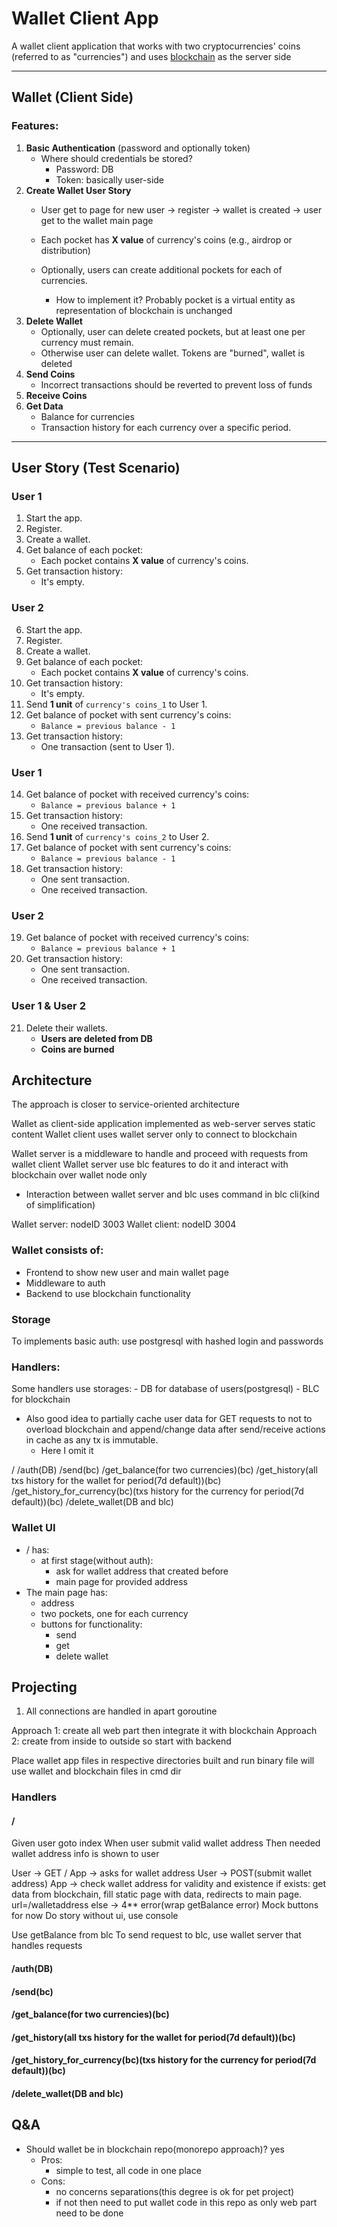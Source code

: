 # Wallet Client App
A wallet client application that works with two cryptocurrencies' coins (referred to as "currencies") and uses [blockchain](https://github.com/pathfinder177/blockchain_go) as the server side

---

## Wallet (Client Side)

### Features:
1. **Basic Authentication** (password and optionally token)  
   - Where should credentials be stored?
        - Password: DB
        - Token: basically user-side
2. **Create Wallet User Story**
   - User get to page for new user -> register -> wallet is created -> user get to the wallet main page
   - Each pocket has **X value** of currency's coins (e.g., airdrop or distribution)
   
   - Optionally, users can create additional pockets for each of currencies.
        - How to implement it? Probably pocket is a virtual entity as representation of blockchain is unchanged
3. **Delete Wallet**
   - Optionally, user can delete created pockets, but at least one per currency must remain.
   - Otherwise user can delete wallet. Tokens are "burned", wallet is deleted
4. **Send Coins**
   - Incorrect transactions should be reverted to prevent loss of funds
5. **Receive Coins**
6. **Get Data**
   - Balance for currencies
   - Transaction history for each currency over a specific period.  

---

## User Story (Test Scenario)

### **User 1**
1. Start the app.  
2. Register.  
3. Create a wallet.  
4. Get balance of each pocket:  
   - Each pocket contains **X value** of currency's coins.  
5. Get transaction history:  
   - It's empty.  

### **User 2**
6. Start the app.  
7. Register.  
8. Create a wallet.  
9. Get balance of each pocket:  
   - Each pocket contains **X value** of currency's coins.  
10. Get transaction history:  
    - It's empty.  
11. Send **1 unit** of `currency's coins_1` to User 1.  
12. Get balance of pocket with sent currency's coins:  
    - `Balance = previous balance - 1`  
13. Get transaction history:  
    - One transaction (sent to User 1).  

### **User 1**
14. Get balance of pocket with received currency's coins:  
    - `Balance = previous balance + 1`  
15. Get transaction history:  
    - One received transaction.  
16. Send **1 unit** of `currency's coins_2` to User 2.  
17. Get balance of pocket with sent currency's coins:  
    - `Balance = previous balance - 1`  
18. Get transaction history:  
    - One sent transaction.  
    - One received transaction.  

### **User 2**
19. Get balance of pocket with received currency's coins:  
    - `Balance = previous balance + 1`  
20. Get transaction history:  
    - One sent transaction.  
    - One received transaction.  

### **User 1 & User 2**
21. Delete their wallets.
    - **Users are deleted from DB**
    - **Coins are burned**

## Architecture
The approach is closer to service-oriented architecture

Wallet as client-side application implemented as web-server serves static content
Wallet client uses wallet server only to connect to blockchain

Wallet server is a middleware to handle and proceed with requests from wallet client
Wallet server use blc features to do it and interact with blockchain over wallet node only
* Interaction between wallet server and blc uses command in blc cli(kind of simplification)

Wallet server: nodeID 3003
Wallet client: nodeID 3004

### Wallet consists of:
- Frontend to show new user and main wallet page
- Middleware to auth
- Backend to use blockchain functionality

### Storage
To implements basic auth: use postgresql with hashed login and passwords

### Handlers:
Some handlers use storages:
    - DB for database of users(postgresql)
    - BLC for blockchain

- Also good idea to partially cache user data for GET requests to not to overload blockchain
    and append/change data after send/receive actions in cache as any tx is immutable.
    - Here I omit it

/
/auth(DB)
/send(bc)
/get_balance(for two currencies)(bc)
/get_history(all txs history for the wallet for period(7d default))(bc)
/get_history_for_currency(bc)(txs history for the currency for period(7d default))(bc)
/delete_wallet(DB and blc)

### Wallet UI
- / has:
    - at first stage(without auth):
        - ask for wallet address that created before
        - main page for provided address
- The main page has:
    - address
    - two pockets, one for each currency 
    - buttons for functionality:
        - send
        - get
        - delete wallet

## Projecting
1. All connections are handled in apart goroutine

Approach 1: create all web part then integrate it with blockchain
Approach 2: create from inside to outside so start with backend

Place wallet app files in respective directories
built and run binary file will use wallet and blockchain files in cmd dir

### Handlers

#### /
Given user goto index
When user submit valid wallet address
Then needed wallet address info is shown to user

User -> GET /
App -> asks for wallet address
User -> POST(submit wallet address)
App -> check wallet address for validity and existence
    if exists: get data from blockchain, fill static page with data, redirects to main page. url=/walletaddress
    else -> 4** error(wrap getBalance error)
Mock buttons for now
Do story without ui, use console

Use getBalance from blc
To send request to blc, use wallet server that handles requests

#### /auth(DB)
#### /send(bc)
#### /get_balance(for two currencies)(bc)
#### /get_history(all txs history for the wallet for period(7d default))(bc)
#### /get_history_for_currency(bc)(txs history for the currency for period(7d default))(bc)
#### /delete_wallet(DB and blc)

## Q&A
- Should wallet be in blockchain repo(monorepo approach)? yes
    - Pros: 
        - simple to test, all code in one place
    - Cons: 
        - no concerns separations(this degree is ok for pet project)
        - if not then need to put wallet code in this repo as only web part need to be done
